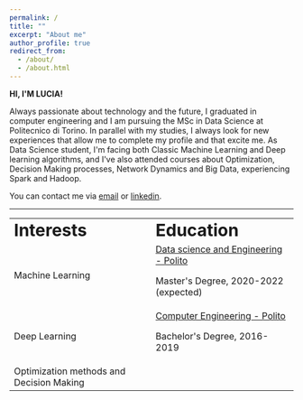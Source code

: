 ```yaml
---
permalink: /
title: ""
excerpt: "About me"
author_profile: true
redirect_from: 
  - /about/
  - /about.html
---
```

**HI, I'M LUCIA!**

Always passionate about technology and the future, I graduated in computer engineering and I am pursuing the MSc in Data Science at Politecnico di Torino. 
In parallel with my studies, I always look for new experiences that allow me to complete my profile and that excite me. As Data Science student, I'm facing both Classic Machine Learning and Deep learning algorithms, and I've also attended courses about Optimization, Decision Making processes, Network Dynamics and Big Data, experiencing Spark and Hadoop. 

You can contact me via [email](mailto:lucia.innocenti@outlook.it) or [linkedin](https://www.linkedin.com/in/lucia-innocenti/).

---
     
<table id="myHeader" class="table  table-bordered table-responsive" style="border:none !important">
 <tr>
    <td colspan="4" style="border:none !important" ><b style="font-size:30px">Interests</b></td>
    <td colspan="4" style="border:none !important" ><b style="font-size:30px">Education</b></td>
 </tr>
 <tr>
    <td colspan="4" style="border:none !important" ><i class="fas fa-circle"></i> Machine Learning</td>
   <td colspan="4" style="border:none !important" ><i class="fas fa-user-graduate"></i><a href="https://didattica.polito.it/laurea_magistrale/data_science/en/home" target="_blank"> Data science and Engineering - Polito</a><p> Master's Degree, 2020-2022 (expected)</p></td>
 </tr>
 <tr>
 </tr>
 <tr>
  <td colspan="4" style="border:none !important" ><i class="fas fa-circle"></i> Deep Learning</td>
  <td colspan="4" style="border:none !important" ><i class="fas fa-user-graduate"></i><a href="https://didattica.polito.it/pls/portal30/sviluppo.offerta_formativa.corsi?p_sdu_cds=37:18&p_a_acc=2021&p_header=N&p_lang=EN" target="_blank">Computer Engineering - Polito</a><p> Bachelor's Degree, 2016-2019 </p></td>
</tr>
<tr>
  <td colspan="4" style="border:none !important" ><i class="fas fa-circle"></i> Optimization methods and Decision Making</td>
</tr>
</table>

